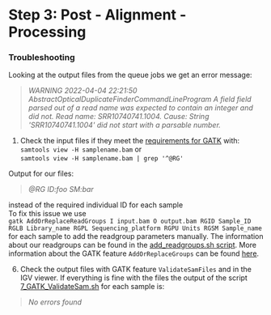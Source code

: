 # Step 3: Post - Alignment - Processing
### Troubleshooting
Looking at the output files from the queue jobs we get an error message:
> *WARNING 2022-04-04 22:21:50     AbstractOpticalDuplicateFinderCommandLineProgram        A field field parsed out of a read name was expected to contain an integer and did not. Read name: SRR10740741.1004. Cause: String 'SRR10740741.1004' did not start with a parsable number.* </br>

1. Check the input files if they meet the [requirements for GATK](https://gatk.broadinstitute.org/hc/en-us/articles/360035890791-SAM-or-BAM-or-CRAM-Mapped-sequence-data-formats) with: </br>
`samtools view -H samplename.bam` or </br>
`samtools view -H samplename.bam | grep '^@RG'` </br>

Output for our files: 
> *@RG	ID:foo	SM:bar* </br>

instead of the required individual ID for each sample </br>
To fix this issue we use </br>
`gatk AddOrReplaceReadGroups I input.bam O output.bam RGID Sample_ID RGLB Library_name RGPL Sequencing_platform RGPU Units RGSM Sample_name` </br>
for each sample to add the readgroup parameters manually. The information about our readgroups can be found in the [add_readgroups.sh script](https://github.com/AUBioInformatics22/Salmonella-Project/blob/main/3%20-%20Post-alignment%20processing/add_readgroups.sh). More information about the GATK feature `AddOrReplaceGroups` can be found [here](https://gatk.broadinstitute.org/hc/en-us/articles/360037226472-AddOrReplaceReadGroups-Picard-). </br>

6. Check the output files with GATK feature `ValidateSamFiles` and in the IGV viewer. If everything is fine with the files the output of the script [7_GATK_ValidateSam.sh]() for each sample is: 
> *No errors found*
